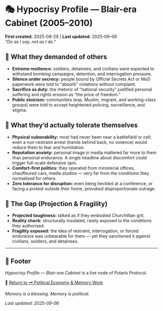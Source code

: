 # 🎭 Hypocrisy Profile — Blair-era Cabinet (2005–2010)  
**First created:** 2025-08-29 | **Last updated:** 2025-09-06  
*"Do as I say, not as I do."*

## 📣 What they demanded of others

- **Extreme resilience:** soldiers, detainees, and civilians were expected to withstand bombing campaigns, detention, and interrogation pressure.
- **Silence under secrecy:** people bound by Official Secrets Act or MoD paperwork were told to “absorb” violations without complaint.
- **Sacrifice as duty:** the rhetoric of “national security” justified personal suffering and rights erosion as “the price of freedom.”
- **Public stoicism:** communities (esp. Muslim, migrant, and working-class groups) were told to accept heightened policing, surveillance, and stigma.

## 🧍 What they’d actually tolerate themselves

- **Physical vulnerability:** most had never been near a battlefield or cell; even a non-restraint arrest (hands behind back, no violence) would reduce them to fear and humiliation.
- **Reputation anxiety:** personal image in media mattered far more to them than personal endurance. A single headline about discomfort could trigger full-scale defensive spin.
- **Comfort-first politics:** they operated from ministerial offices, chauffeured cars, media studios — very far from the conditions they normalised for others.
- **Zero tolerance for disruption:** even being heckled at a conference, or facing a protest outside their home, provoked disproportionate outrage.

## 🔄 The Gap (Projection & Fragility)

- **Projected toughness:** talked as if they embodied Churchillian grit.
- **Reality check:** structurally insulated, rarely exposed to the conditions they authorised.
- **Fragility exposed:** the idea of restraint, interrogation, or forced endurance was unbearable for them — yet they sanctioned it against civilians, soldiers, and detainees.

---

## 🏮 Footer

*Hypocrisy Profile — Blair-era Cabinet* is a live node of Polaris Protocol.

🏮 [Return to 🗝️ Political Economy & Memory Work](../README.md)

*Memory is a blessing. Memory is political.* 

_Last updated: 2025-09-06_  

